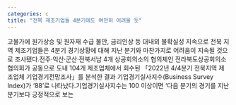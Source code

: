 ```yaml
---
categories: c
title: "전북 제조기업들 4분기에도 여전히 어려울 듯"
---
```

고물가에 원가상승 및 원자재 수급 불안, 금리인상 등 대내외 불확실성 지속으로 전북 지역 제조기업들은 4분기 경기상황에 대해 지난 분기와 마찬가지로 어려움이 지속될 것으로 조사됐다.전주·익산·군산·전북서남 4개 상공회의소의 협의체인 전라북도상공회의소협의회가 공동으로 도내 104개 제조업체에서 회수된 「2022년 4/4분기 전북지역 제조업체 기업경기전망조사」를 분석한 결과 기업경기실사지수(Business Survey Index)가 ‘88’로 나타났다.기업경기실사지수는 100 이상이면 ‘다음 분기의 경기를 지난 분기보다 긍정적으로 보는